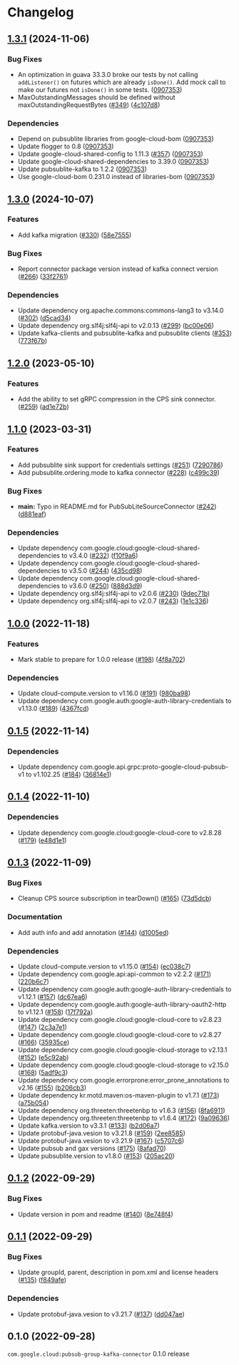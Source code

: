 # Changelog

## [1.3.1](https://github.com/googleapis/java-pubsub-group-kafka-connector/compare/v1.3.0...v1.3.1) (2024-11-06)


### Bug Fixes

* An optimization in guava 33.3.0 broke our tests by not calling `addListener()` on futures which are already `isDone()`. Add mock call to make our futures not `isDone()` in some tests. ([0907353](https://github.com/googleapis/java-pubsub-group-kafka-connector/commit/0907353b27144e7bd2a57439efbb9ce2da304ab3))
* MaxOutstandingMessages should be defined without maxOutstandingRequestBytes ([#349](https://github.com/googleapis/java-pubsub-group-kafka-connector/issues/349)) ([4c107d8](https://github.com/googleapis/java-pubsub-group-kafka-connector/commit/4c107d896930492a0794d0c133104d5574f92efc))


### Dependencies

* Depend on pubsublite libraries from google-cloud-bom ([0907353](https://github.com/googleapis/java-pubsub-group-kafka-connector/commit/0907353b27144e7bd2a57439efbb9ce2da304ab3))
* Update flogger to 0.8 ([0907353](https://github.com/googleapis/java-pubsub-group-kafka-connector/commit/0907353b27144e7bd2a57439efbb9ce2da304ab3))
* Update google-cloud-shared-config to 1.11.3 ([#357](https://github.com/googleapis/java-pubsub-group-kafka-connector/issues/357)) ([0907353](https://github.com/googleapis/java-pubsub-group-kafka-connector/commit/0907353b27144e7bd2a57439efbb9ce2da304ab3))
* Update google-cloud-shared-dependencies to 3.39.0 ([0907353](https://github.com/googleapis/java-pubsub-group-kafka-connector/commit/0907353b27144e7bd2a57439efbb9ce2da304ab3))
* Update pubsublite-kafka to 1.2.2 ([0907353](https://github.com/googleapis/java-pubsub-group-kafka-connector/commit/0907353b27144e7bd2a57439efbb9ce2da304ab3))
* Use google-cloud-bom 0.231.0 instead of libraries-bom ([0907353](https://github.com/googleapis/java-pubsub-group-kafka-connector/commit/0907353b27144e7bd2a57439efbb9ce2da304ab3))

## [1.3.0](https://github.com/googleapis/java-pubsub-group-kafka-connector/compare/v1.2.0...v1.3.0) (2024-10-07)


### Features

* Add kafka migration ([#330](https://github.com/googleapis/java-pubsub-group-kafka-connector/issues/330)) ([58e7555](https://github.com/googleapis/java-pubsub-group-kafka-connector/commit/58e7555831e63264d0b7fda19291629105a085ff))


### Bug Fixes

* Report connector package version instead of kafka connect version ([#266](https://github.com/googleapis/java-pubsub-group-kafka-connector/issues/266)) ([33f2761](https://github.com/googleapis/java-pubsub-group-kafka-connector/commit/33f2761b303f267b4fa6af9e2acf88a71b210f4b))


### Dependencies

* Update dependency org.apache.commons:commons-lang3 to v3.14.0 ([#302](https://github.com/googleapis/java-pubsub-group-kafka-connector/issues/302)) ([d5cad34](https://github.com/googleapis/java-pubsub-group-kafka-connector/commit/d5cad346dfd68c5c86186bbc44a5acf2174760cb))
* Update dependency org.slf4j:slf4j-api to v2.0.13 ([#299](https://github.com/googleapis/java-pubsub-group-kafka-connector/issues/299)) ([bc00e06](https://github.com/googleapis/java-pubsub-group-kafka-connector/commit/bc00e06b260de129dc6c0e5e2d36c6fa0e393ffa))
* Update kafka-clients and pubsublite-kafka and pubsublite clients ([#353](https://github.com/googleapis/java-pubsub-group-kafka-connector/issues/353)) ([773f67b](https://github.com/googleapis/java-pubsub-group-kafka-connector/commit/773f67b2bd8c20c9620b05c0c09a334ceac22567))

## [1.2.0](https://github.com/googleapis/java-pubsub-group-kafka-connector/compare/v1.1.0...v1.2.0) (2023-05-10)


### Features

* Add the ability to set gRPC compression in the CPS sink connector. ([#259](https://github.com/googleapis/java-pubsub-group-kafka-connector/issues/259)) ([ad1e72b](https://github.com/googleapis/java-pubsub-group-kafka-connector/commit/ad1e72b7a09d6034c5ec0009131f39aaef236a50))

## [1.1.0](https://github.com/googleapis/java-pubsub-group-kafka-connector/compare/v1.0.0...v1.1.0) (2023-03-31)


### Features

* Add pubsublite sink support for credentials settings ([#251](https://github.com/googleapis/java-pubsub-group-kafka-connector/issues/251)) ([7290786](https://github.com/googleapis/java-pubsub-group-kafka-connector/commit/7290786e82db354f1d310c599f84150a7ec0ef8b))
* Add pubsublite.ordering.mode to kafka connector ([#228](https://github.com/googleapis/java-pubsub-group-kafka-connector/issues/228)) ([c499c39](https://github.com/googleapis/java-pubsub-group-kafka-connector/commit/c499c395cef38f9bb4b52d157bc336bff0644b94))


### Bug Fixes

* **main:** Typo in README.md for PubSubLiteSourceConnector ([#242](https://github.com/googleapis/java-pubsub-group-kafka-connector/issues/242)) ([d881eaf](https://github.com/googleapis/java-pubsub-group-kafka-connector/commit/d881eafef9bf5ece2391a75bc3d2cb6208a20ba9))


### Dependencies

* Update dependency com.google.cloud:google-cloud-shared-dependencies to v3.4.0 ([#232](https://github.com/googleapis/java-pubsub-group-kafka-connector/issues/232)) ([f10f9a6](https://github.com/googleapis/java-pubsub-group-kafka-connector/commit/f10f9a6546eb6ea65b61fbbe4538edae81b524ab))
* Update dependency com.google.cloud:google-cloud-shared-dependencies to v3.5.0 ([#244](https://github.com/googleapis/java-pubsub-group-kafka-connector/issues/244)) ([435cd98](https://github.com/googleapis/java-pubsub-group-kafka-connector/commit/435cd98e3ae81f3d698e174782ac81199bdf756f))
* Update dependency com.google.cloud:google-cloud-shared-dependencies to v3.6.0 ([#250](https://github.com/googleapis/java-pubsub-group-kafka-connector/issues/250)) ([888d3d9](https://github.com/googleapis/java-pubsub-group-kafka-connector/commit/888d3d95ea01ae1535e6aba47fa71c6cb0f0e7e1))
* Update dependency org.slf4j:slf4j-api to v2.0.6 ([#230](https://github.com/googleapis/java-pubsub-group-kafka-connector/issues/230)) ([9dec71b](https://github.com/googleapis/java-pubsub-group-kafka-connector/commit/9dec71b8df9acdd738b4738ee060b13ff602e86b))
* Update dependency org.slf4j:slf4j-api to v2.0.7 ([#243](https://github.com/googleapis/java-pubsub-group-kafka-connector/issues/243)) ([1e1c336](https://github.com/googleapis/java-pubsub-group-kafka-connector/commit/1e1c33666ee1e0ef3fd45684054dcf25216004f8))

## [1.0.0](https://github.com/googleapis/java-pubsub-group-kafka-connector/compare/v0.1.5...v1.0.0) (2022-11-18)


### Features

* Mark stable to prepare for 1.0.0 release ([#198](https://github.com/googleapis/java-pubsub-group-kafka-connector/issues/198)) ([4f8a702](https://github.com/googleapis/java-pubsub-group-kafka-connector/commit/4f8a702863aa11d9a685286b601ad07df48ed785))


### Dependencies

* Update cloud-compute.version to v1.16.0 ([#191](https://github.com/googleapis/java-pubsub-group-kafka-connector/issues/191)) ([980ba98](https://github.com/googleapis/java-pubsub-group-kafka-connector/commit/980ba98724f771ae190ac3a984c8207a2c9214d8))
* Update dependency com.google.auth:google-auth-library-credentials to v1.13.0 ([#189](https://github.com/googleapis/java-pubsub-group-kafka-connector/issues/189)) ([4367fcd](https://github.com/googleapis/java-pubsub-group-kafka-connector/commit/4367fcd88d38cfdca9893518ea795a00437f7fc2))

## [0.1.5](https://github.com/googleapis/java-pubsub-group-kafka-connector/compare/v0.1.4...v0.1.5) (2022-11-14)


### Dependencies

* Update dependency com.google.api.grpc:proto-google-cloud-pubsub-v1 to v1.102.25 ([#184](https://github.com/googleapis/java-pubsub-group-kafka-connector/issues/184)) ([36814e1](https://github.com/googleapis/java-pubsub-group-kafka-connector/commit/36814e12b4f96a0edfff117fc065bdc75c59b1e2))

## [0.1.4](https://github.com/googleapis/java-pubsub-group-kafka-connector/compare/v0.1.3...v0.1.4) (2022-11-10)


### Dependencies

* Update dependency com.google.cloud:google-cloud-core to v2.8.28 ([#179](https://github.com/googleapis/java-pubsub-group-kafka-connector/issues/179)) ([e48d1e1](https://github.com/googleapis/java-pubsub-group-kafka-connector/commit/e48d1e118f03ef364db77c6c52a762ba8f455de9))

## [0.1.3](https://github.com/googleapis/java-pubsub-group-kafka-connector/compare/v0.1.2...v0.1.3) (2022-11-09)


### Bug Fixes

* Cleanup CPS source subscription in tearDown() ([#165](https://github.com/googleapis/java-pubsub-group-kafka-connector/issues/165)) ([73d5dcb](https://github.com/googleapis/java-pubsub-group-kafka-connector/commit/73d5dcbf018e20674e1b56c70e79dd3dfd5b4dbd))


### Documentation

* Add auth info and add annotation ([#144](https://github.com/googleapis/java-pubsub-group-kafka-connector/issues/144)) ([d1005ed](https://github.com/googleapis/java-pubsub-group-kafka-connector/commit/d1005ed70fb595bbfcc268fdd68d4db782b22036))


### Dependencies

* Update cloud-compute.version to v1.15.0 ([#154](https://github.com/googleapis/java-pubsub-group-kafka-connector/issues/154)) ([ec038c7](https://github.com/googleapis/java-pubsub-group-kafka-connector/commit/ec038c7a6042fed84e841ffe75e16f15528adc56))
* Update dependency com.google.api:api-common to v2.2.2 ([#171](https://github.com/googleapis/java-pubsub-group-kafka-connector/issues/171)) ([220b6c7](https://github.com/googleapis/java-pubsub-group-kafka-connector/commit/220b6c7503447cc6a485a96816d376d1c5c9a5cd))
* Update dependency com.google.auth:google-auth-library-credentials to v1.12.1 ([#157](https://github.com/googleapis/java-pubsub-group-kafka-connector/issues/157)) ([dc67ea6](https://github.com/googleapis/java-pubsub-group-kafka-connector/commit/dc67ea6b658a635f919af3c4305ef56dfc6852c1))
* Update dependency com.google.auth:google-auth-library-oauth2-http to v1.12.1 ([#158](https://github.com/googleapis/java-pubsub-group-kafka-connector/issues/158)) ([17f792a](https://github.com/googleapis/java-pubsub-group-kafka-connector/commit/17f792a9edd7096fe3458567e5a5fe38f18001bd))
* Update dependency com.google.cloud:google-cloud-core to v2.8.23 ([#147](https://github.com/googleapis/java-pubsub-group-kafka-connector/issues/147)) ([2c3a7e1](https://github.com/googleapis/java-pubsub-group-kafka-connector/commit/2c3a7e198850d29bf0ef843caec472b94e285e1b))
* Update dependency com.google.cloud:google-cloud-core to v2.8.27 ([#166](https://github.com/googleapis/java-pubsub-group-kafka-connector/issues/166)) ([35935ce](https://github.com/googleapis/java-pubsub-group-kafka-connector/commit/35935cee785a01da9cf75e1598b9979163fef027))
* Update dependency com.google.cloud:google-cloud-storage to v2.13.1 ([#152](https://github.com/googleapis/java-pubsub-group-kafka-connector/issues/152)) ([e5c92ab](https://github.com/googleapis/java-pubsub-group-kafka-connector/commit/e5c92abcb305c338109701f536608e74e57b0e2a))
* Update dependency com.google.cloud:google-cloud-storage to v2.15.0 ([#168](https://github.com/googleapis/java-pubsub-group-kafka-connector/issues/168)) ([5adf9c3](https://github.com/googleapis/java-pubsub-group-kafka-connector/commit/5adf9c3cf8a60b1bbc37e7f428a24361800c64fa))
* Update dependency com.google.errorprone:error_prone_annotations to v2.16 ([#155](https://github.com/googleapis/java-pubsub-group-kafka-connector/issues/155)) ([b206cb3](https://github.com/googleapis/java-pubsub-group-kafka-connector/commit/b206cb3a744088c753a651cea7eb5c7e212549e7))
* Update dependency kr.motd.maven:os-maven-plugin to v1.7.1 ([#173](https://github.com/googleapis/java-pubsub-group-kafka-connector/issues/173)) ([a75b054](https://github.com/googleapis/java-pubsub-group-kafka-connector/commit/a75b054174a9530840094790e848b635262d8368))
* Update dependency org.threeten:threetenbp to v1.6.3 ([#156](https://github.com/googleapis/java-pubsub-group-kafka-connector/issues/156)) ([8fa6911](https://github.com/googleapis/java-pubsub-group-kafka-connector/commit/8fa6911d44351a43c4bf9fde369c38501ef9ceb4))
* Update dependency org.threeten:threetenbp to v1.6.4 ([#172](https://github.com/googleapis/java-pubsub-group-kafka-connector/issues/172)) ([9a09636](https://github.com/googleapis/java-pubsub-group-kafka-connector/commit/9a0963622933f2990f97a520faf5806296f57bc8))
* Update kafka.version to v3.3.1 ([#133](https://github.com/googleapis/java-pubsub-group-kafka-connector/issues/133)) ([b2d06a7](https://github.com/googleapis/java-pubsub-group-kafka-connector/commit/b2d06a7f82d94452fde799367be71fc09f0a66f9))
* Update protobuf-java.vesion to v3.21.8 ([#159](https://github.com/googleapis/java-pubsub-group-kafka-connector/issues/159)) ([2ee8585](https://github.com/googleapis/java-pubsub-group-kafka-connector/commit/2ee85855bb77436ed7ac4aa50b07b0c0ef2310b5))
* Update protobuf-java.vesion to v3.21.9 ([#167](https://github.com/googleapis/java-pubsub-group-kafka-connector/issues/167)) ([c5707c6](https://github.com/googleapis/java-pubsub-group-kafka-connector/commit/c5707c6c6401de81eb08561aaa004d0c5eb23161))
* Update pubsub and gax versions ([#175](https://github.com/googleapis/java-pubsub-group-kafka-connector/issues/175)) ([8afad70](https://github.com/googleapis/java-pubsub-group-kafka-connector/commit/8afad70933439f8594cf3937763ebe5f83fd5b8d))
* Update pubsublite.version to v1.8.0 ([#153](https://github.com/googleapis/java-pubsub-group-kafka-connector/issues/153)) ([205ac20](https://github.com/googleapis/java-pubsub-group-kafka-connector/commit/205ac202ce583613d328d729f77a4cd998e8d6ee))

## [0.1.2](https://github.com/googleapis/java-pubsub-group-kafka-connector/compare/v0.1.1...v0.1.2) (2022-09-29)


### Bug Fixes

* Update version in pom and readme ([#140](https://github.com/googleapis/java-pubsub-group-kafka-connector/issues/140)) ([8e748f4](https://github.com/googleapis/java-pubsub-group-kafka-connector/commit/8e748f4f488219e88a397f6c20901f6ad5117168))

## [0.1.1](https://github.com/googleapis/java-pubsub-group-kafka-connector/compare/v0.1.0...v0.1.1) (2022-09-29)


### Bug Fixes

* Update groupId, parent, description in pom.xml and license headers ([#135](https://github.com/googleapis/java-pubsub-group-kafka-connector/issues/135)) ([f849afe](https://github.com/googleapis/java-pubsub-group-kafka-connector/commit/f849afeedc714d79bf86b8aa74b8683a55942eff))


### Dependencies

* Update protobuf-java.vesion to v3.21.7 ([#137](https://github.com/googleapis/java-pubsub-group-kafka-connector/issues/137)) ([dd047ae](https://github.com/googleapis/java-pubsub-group-kafka-connector/commit/dd047aefcd001300c67ee73af50f5fdd427fb8d1))

## 0.1.0 (2022-09-28)

`com.google.cloud:pubsub-group-kafka-connector` 0.1.0 release
